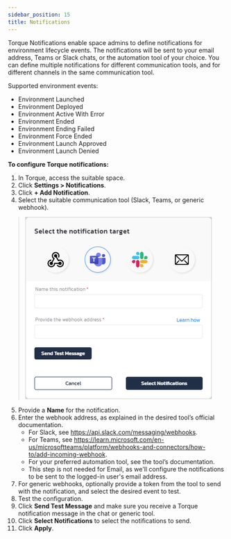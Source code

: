 ```yaml
---
sidebar_position: 15
title: Notifications
---
```


Torque Notifications enable space admins to define notifications for environment lifecycle events. The notifications will be sent to your email address, Teams or Slack chats, or the automation tool of your choice. You can define multiple notifications for different communication tools, and for different channels in the same communication tool. 

Supported environment events:

* Environment Launched
* Environment Deployed
* Environment Active With Error
* Environment Ended
* Environment Ending Failed
* Environment Force Ended
* Environment Launch Approved
* Environment Launch Denied

__To configure Torque notifications:__
1. In Torque, access the suitable space.
2. Click __Settings > Notifications__.
3. Click __+ Add Notification__.
4. Select the suitable communication tool (Slack, Teams, or generic webhook).
  > ![Locale Dropdown](/img/notifications.png)
5. Provide a __Name__ for the notification.
6. Enter the webhook address, as explained in the desired tool’s official documentation.
   * For Slack, see https://api.slack.com/messaging/webhooks.
   * For Teams, see https://learn.microsoft.com/en-us/microsoftteams/platform/webhooks-and-connectors/how-to/add-incoming-webhook.
   * For your preferred automation tool, see the tool’s documentation.
   * This step is not needed for Email, as we'll configure the notifications to be sent to the logged-in user's email address. 
7. For generic webhooks, optionally provide a token from the tool to send with the notification, and select the desired event to test.
8. Test the configuration.
9. Click __Send Test Message__ and make sure you receive a Torque notification message in the chat or generic tool.
10. Click __Select Notifications__ to select the notifications to send.
11. Click __Apply__.
